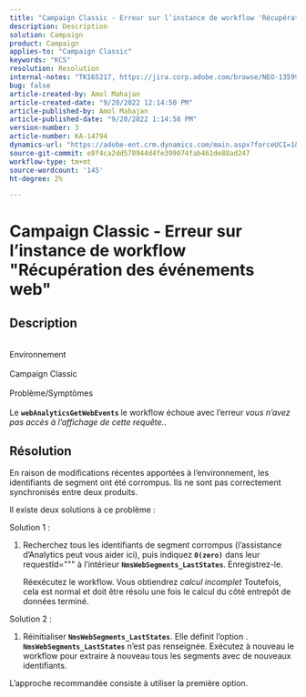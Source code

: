 ```yaml
---
title: "Campaign Classic - Erreur sur l’instance de workflow 'Récupération des événements web'"
description: Description
solution: Campaign
product: Campaign
applies-to: "Campaign Classic"
keywords: "KCS"
resolution: Resolution
internal-notes: "TK165217, https://jira.corp.adobe.com/browse/NEO-13599"
bug: false
article-created-by: Amol Mahajan
article-created-date: "9/20/2022 12:14:50 PM"
article-published-by: Amol Mahajan
article-published-date: "9/20/2022 1:14:58 PM"
version-number: 3
article-number: KA-14794
dynamics-url: "https://adobe-ent.crm.dynamics.com/main.aspx?forceUCI=1&pagetype=entityrecord&etn=knowledgearticle&id=0af58dd1-dd38-ed11-9db0-000d3a5c1bcc"
source-git-commit: e8f4ca2dd578944d4fe399074fab461de88ad247
workflow-type: tm+mt
source-wordcount: '145'
ht-degree: 2%

---
```


# Campaign Classic - Erreur sur l’instance de workflow &quot;Récupération des événements web&quot;

## Description

<br>Environnement <br><br>
Campaign Classic
<br><br>Problème/Symptômes<br><br>
Le <b>`webAnalyticsGetWebEvents` </b>le workflow échoue avec l’erreur *vous n’avez pas accès à l’affichage de cette requête.*.


## Résolution


En raison de modifications récentes apportées à l’environnement, les identifiants de segment ont été corrompus. Ils ne sont pas correctement synchronisés entre deux produits.

Il existe deux solutions à ce problème :

Solution 1 :

1. Recherchez tous les identifiants de segment corrompus (l’assistance d’Analytics peut vous aider ici), puis indiquez <b>`0(zero)`</b> dans leur requestId=&quot;&quot;&quot; à l’intérieur <b>`NmsWebSegments_LastStates`</b>. Enregistrez-le.

   Réexécutez le workflow. Vous obtiendrez *calcul incomplet* Toutefois, cela est normal et doit être résolu une fois le calcul du côté entrepôt de données terminé.


Solution 2 :

1. Réinitialiser <b>`NmsWebSegments_LastStates`</b>. Elle définit l’option . <b>`NmsWebSegments_LastStates`</b> n’est pas renseignée. Exécutez à nouveau le workflow pour extraire à nouveau tous les segments avec de nouveaux identifiants.




L’approche recommandée consiste à utiliser la première option.
